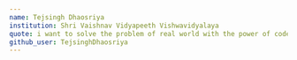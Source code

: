 ```yaml
---
name: Tejsingh Dhaosriya 
institution: Shri Vaishnav Vidyapeeth Vishwavidyalaya
quote: i want to solve the problem of real world with the power of code. 
github_user: TejsinghDhaosriya
---
```

